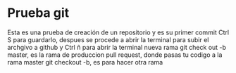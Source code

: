 # Prueba git
Esta es una prueba de creación de un repositorio y es su primer commit
Ctrl S para guardarlo, despues se procede a abrir la terminal para subir el archgivo a github y Ctrl ñ para abrir la terminal
nueva rama git check out -b
master, es la rama de produccion 
pull request, donde pasas tu codigo a la rama master
git checkout -b, es para hacer otra rama